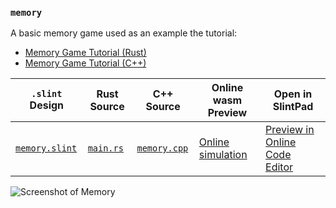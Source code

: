 <!-- Copyright © SixtyFPS GmbH <info@slint.dev> ; SPDX-License-Identifier: MIT -->

### `memory`

A basic memory game used as an example the tutorial:

* [Memory Game Tutorial (Rust)](https://slint.dev/docs/quickstart/rust)
* [Memory Game Tutorial (C++)](https://slint.dev/docs/quickstart/cpp)

| `.slint` Design | Rust Source | C++ Source | Online wasm Preview | Open in SlintPad |
| --- | --- | --- | --- | --- |
| [`memory.slint`](./memory.slint) | [`main.rs`](./main.rs) | [`memory.cpp`](./memory.cpp) | [Online simulation](https://slint.dev/snapshots/master/demos/memory/) | [Preview in Online Code Editor](https://slint.dev/snapshots/master/editor?load_url=https://raw.githubusercontent.com/slint-ui/slint/master/examples/memory/memory.slint) |

![Screenshot of Memory](https://github.com/user-attachments/assets/63216b63-2f9e-48c0-8efe-64cee9e91f07 "Memory screenshot")